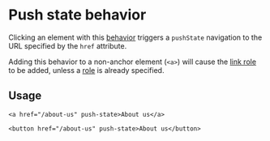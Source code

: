 # Push state behavior

Clicking an element with this [behavior](https://github.com/chalbert/register-behavior) triggers a `pushState`
navigation to the URL specified by the `href` attribute.

Adding this behavior to a non-anchor element (`<a>`) will cause the [link role](https://www.w3.org/TR/wai-aria/roles#link) to be added, unless a [role](https://www.w3.org/TR/wai-aria/roles) is already
 specified.

## Usage

```
<a href="/about-us" push-state>About us</a>

<button href="/about-us" push-state>About us</button>
```
